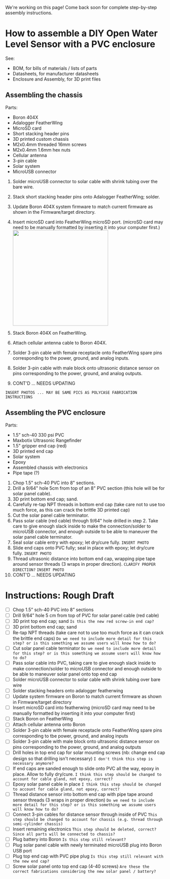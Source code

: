 We're working on this page! Come back soon for complete step-by-step assembly instructions.

# How to assemble a DIY Open Water Level Sensor with a PVC enclosure
See:
- BOM, for bills of materials / lists of parts
- Datasheets, for manufacturer datasheets
- Enclosure and Assembly, for 3D print files

## Assembling the chassis
Parts:
- Boron 404X
- Adalogger FeatherWing
- MicroSD card
- Short stacking header pins
- 3D printed custom chassis
- M2x0.4mm threaded 16mm screws
- M2x0.4mm 1.6mm hex nuts
- Cellular antenna
- 3-pin cable
- Solar system
- MicroUSB connector

1. Solder microUSB connector to solar cable with shrink tubing over the bare wire.
2. Stack short stacking header pins onto Adalogger FeatherWing; solder.
3. Update Boron 404X system firmware to match current firmware as shown in the Firmware/target directory.
4. Insert microSD card into FeatherWing microSD port. (microSD card may need to be manually formatted by inserting it into your computer first.)
    <img src="Install_SD.jpg" width="300">

5. Stack Boron 404X on FeatherWing.
6. Attach cellular antenna cable to Boron 404X.
7. Solder 3-pin cable with female receptacle onto FeatherWing spare pins corresponding to the power, ground, and analog inputs.
8. Solder 3-pin cable with male block onto ultrasonic distance sensor on pins corresponding to the power, ground, and analog outputs.
9. CONT'D ... NEEDS UPDATING

`INSERT PHOTOS ... MAY BE SAME PICS AS POLYCASE FABRICATION INSTRUCTIONS`


## Assembling the PVC enclosure
Parts:
- 1.5” sch-40 330 psi PVC
- Maxbotix Ultrasonic Rangefinder
- 1.5" gripper end cap (red)
- 3D printed end cap
- Solar system
- Epoxy
- Assembled chassis with electronics
- Pipe tape (?)

1. Chop 1.5" sch-40 PVC into 8" sections.
2. Drill a 9/64" hole 5cm from top of an 8" PVC section (this hole will be for solar panel cable).
3. 3D print bottom end cap; sand.
4. Carefully re-tap NPT threads in bottom end cap (take care not to use too much force, as this can crack the brittle 3D printed cap)
5. Cut the solar panel cable terminator.
6. Pass solar cable (red cable) through 9/64" hole drilled in step 2. Take care to give enough slack inside to make the connection/solder to microUSB connector, and enough outside to be able to maneuver the solar panel cable terminator.
7. Seal solar cable entry with epoxy; let dry/cure fully.
    `INSERT PHOTO`
8. Slide end caps onto PVC fully; seal in place with epoxy; let dry/cure fully.
    `INSERT PHOTO`
9. Thread ultrasonic distance into bottom end cap, wrapping pipe tape around sensor threads (3 wraps in proper direction).
    `CLARIFY PROPER DIRECTION?`
    `INSERT PHOTO`
10. CONT'D ... NEEDS UPDATING


# Instructions: Rough Draft
- [ ] Chop 1.5” sch-40 PVC into 8” sections
- [ ] Drill 9/64” hole 5 cm from top of PVC for solar panel cable (red cable)
- [ ] 3D print top end cap; sand
`Is this the new red screw-in end cap?`
- [ ] 3D print bottom end cap; sand
- [ ] Re-tap NPT threads (take care not to use too much force as it can crack the brittle end caps)
`Do we need to include more detail for this step? or is this something we assume users will know how to do?`
- [ ] Cut solar panel cable terminator
`Do we need to include more detail for this step? or is this something we assume users will know how to do?`
- [ ] Pass solar cable into PVC, taking care to give enough slack inside to make connection/solder to microUSB connector and enough outside to be able to maneuver solar panel onto top end cap
- [ ] Solder microUSB connector to solar cable with shrink tubing over bare wire
- [ ] Solder stacking headers onto adalogger featherwing
- [ ] Update system firmware on Boron to match current firmware as shown in Firmware/target directory
- [ ] Insert microSD card into featherwing (microSD card may need to be manually formatted by inserting it into your computer first)
- [ ] Stack Boron on FeatherWing
- [ ] Attach cellular antenna onto Boron
- [ ] Solder 3-pin cable with female receptacle onto FeatherWing spare pins corresponding to tbe power, ground, and analog inputs
- [ ] Solder 3-pin cable with male block onto ultrasonic distance sensor on pins corresponding to the power, ground, and analog outputs
- [ ] Drill holes in top end cap for solar mounting screws (nb: change end cap design so that drilling isn't necessary)
`I don't think this step is necessary anymore?`
- [ ] If end caps are sanded enough to slide onto PVC all the way, epoxy in place. Allow to fully dry/cure.
`I think this step should be changed to account for cable gland, not epoxy, correct?`
- [ ] Epoxy solar panel cable in place
`I think this step should be changed to account for cable gland, not epoxy, correct?`
- [ ] Thread distance sensor into bottom end cap with pipe tape around sensor threads (3 wraps in proper direction)
`Do we need to include more detail for this step? or is this something we assume users will know how to do?`
- [ ] Connect 3-pin cables for distance sensor through inside of PVC
`This step should be changed to account for chassis (e.g. thread through semi-cylinder chassis)`
- [ ] Insert remaining electronics
`This step should be deleted, correct? Since all parts will be connected to chassis?`
- [ ] Plug battery into Boron
`Is this step still relevant?`
- [ ] Plug solar panel cable with newly terminated microUSB plug into Boron USB port
- [ ] Plug top end cap with PVC pipe plug
`Is this step still relevant with the new end cap?`
- [ ] Screw solar panel onto top end cap (4-40 screws)
`Are these the correct fabrications considering the new solar panel / battery?`